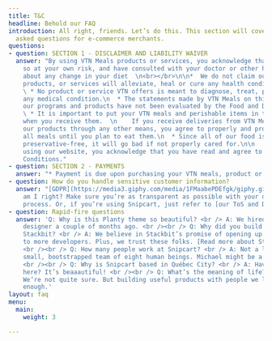 ```yaml
---
title: T&C
headline: Behold our FAQ
introduction: All right, friends. Let’s do this. This section will cover basic, frequently
  asked questions for e-commerce merchants.
questions:
- question: SECTION 1 - DISCLAIMER AND LIABILITY WAIVER
  answer: "By using VTN Meals products or services, you acknowledge that you are doing
    so at your own risk, and have consulted with your doctor or other health professional
    about any change in your diet  \n<br></br>\n\n*  We do not claim our meal program,
    products, or services will alleviate, heal or cure any health condition or symptom.\n
    \ * No product or service VTN offers is meant to diagnose, treat, prevent or cure
    any medical condition.\n  * The statements made by VTN Meals on this website and
    our programs and products have not been evaluated by the Food and Drug Administration.\n
    \ * It is important to put your VTN meals and perishable items in the refrigerator
    when you receive them.  \n    If you receive deliveries from VTN Meals or receive
    our products through any other means, you agree to properly and promptly refrigerate
    all meals until you plan to eat them.\n  * Since all of our food is fresh and
    preservative-free, it will go bad if not properly cared for.\n\n    Finally, by
    using our website, you acknowledge that you have read and agree to our Terms &
    Conditions."
- question: SECTION 2 - PAYMENTS
  answer: "* Payment is due upon purchasing your VTN meals, product or program online, and prior to the delivery of any products"
- question: How do you handle sensitive customer information?
  answer: "[GDPR](https://media3.giphy.com/media/1FMaabePDEfgk/giphy.gif?cid=790b76115d1fc3ed7656643632f4131f&rid=giphy.gif),
    am I right? Make sure you’re as transparent as possible with your data handling
    process. Or, if you’re using Snipcart, just refer to [our ToS and DPA](http://bit.ly/2YJwlyt)."
- question: Rapid-fire questions
  answer: 'Q: Why is this Planty theme so beautiful? <br /> A: We hired our first
    designer a couple of months ago. <br /><br /> Q: Why did you build a theme for
    Stackbit? <br /> A: We believe in Stackbit’s promise of opening up the JAMstack
    to more developers. Plus, we trust these folks. [Read more about Stackbit](http://bit.ly/2YAvGix).
    <br /><br /> Q: How many people work at Snipcart? <br /> A: Not a lot! We’re a
    small, bootstrapped team of eight human beings. Michael might be a robot, though.
    <br /><br /> Q: Why is Snipcart based in Québec City? <br /> A: Have you been
    here? It’s beaaautiful! <br /><br /> Q: What’s the meaning of life? <br /> A:
    We’re not quite sure. But building useful products with people we love feels meaningful
    enough.'
layout: faq
menu:
  main:
    weight: 3

---
```

